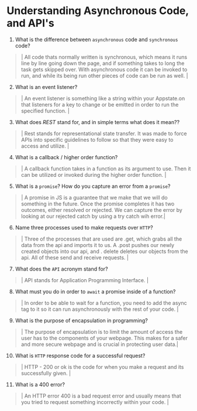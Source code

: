 # Understanding Asynchronous Code, and API's
01. What is the difference between `asynchronous` code and `synchronous` code?

  > | All code thats normally written is synchronous, which means it runs line by line going down the page, and if something takes to long the task gets skipped over. With asynchronous code it can be invoked to run, and while its being run other pieces of code can be run as well. |

02. What is an event listener?

  > | An event listener is something like a string within your Appstate.on that listeners for a key to change or be emitted in order to run the specified function. |

03. What does *REST* stand for, and in simple terms what does it mean??

  > | Rest stands for representational state transfer. It was made to force APIs into specific guidelines to follow so that  they were easy to access and utilize.  |

04. What is a callback / higher order function?

  > | A callback function takes in a function as its argument to use. Then it can be utilized or invoked during the higher order function. |

05. What is a `promise`? How do you capture an error from a `promise`?

  > | A promise in JS is a guarantee that we make that we will do something in the future. Once the promise completes it has two outcomes, either resolved or rejected. We can capture the error by looking at our rejected catch by using a try catch wih error.|

06. Name three processes used to make requests over `HTTP`?

  > | Three of the processes that are used are .get, which grabs all the data from the api and imports it to us. A .post pushes our newly created objects into our api, and . delete deletes our objects from the api. All of these send and receive requests. |

07. What does the `API` acronym stand for?

  > | API stands for Application Programming Interface. |

08. What must you do in order to `await` a promise inside of a function?

  > | In order to be able to wait for a function, you need to add the async tag to it so it can run asynchronously with the rest of your code. |

09. What is the purpose of encapsulation in programming?

  > | The purpose of encapsulation is to limit the amount of access the user has to the components of your webpage. This makes for a safer and more secure webpage and is crucial in protecting user data.|

10. What is `HTTP` response code for a successful request?

  > | HTTP - 200 or ok is the code for when you make a request and its successfully given. |

11. What is a 400 error?

  > | An HTTP error 400 is a bad request error and usually means that you tried to request something incorrectly within your code. |
